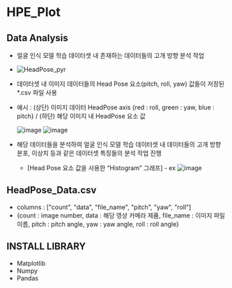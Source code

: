 # HPE_Plot



## Data Analysis
- 얼굴 인식 모델 학습 데이터셋 내 존재하는 데이터들의 고개 방향 분석 작업
- 
   ![HeadPose_pyr](https://github.com/Movon-Algorithm/HPE_Plot/assets/132313547/92726af7-1ddc-4f78-91cd-5b90b1bb59f7)
  
- 데이터셋 내 이미지 데이터들의 Head Pose 요소(pitch, roll, yaw) 값들이 저장된 *.csv 파일 사용
- 예시 : (상단) 이미지 데이터 HeadPose axis {red : roll, green : yaw, blue : pitch} / (하단) 해당 이미지 내 HeadPose 요소 값
  
  ![image](https://github.com/Movon-Algorithm/HPE_Plot/assets/132313547/953b3f66-8510-4032-abc8-b0fa88e2dd47)
  ![image](https://github.com/Movon-Algorithm/HPE_Plot/assets/132313547/68c585fd-23f6-4bf9-9ad0-fbae46435a52)



- 해당 데이터들을 분석하여 얼굴 인식 모델 학습 데이터셋 내 데이터들의 고개 방향 분포, 이상치 등과 같은 데이터셋 특징들의 분석 작업 진행
  + [Head Pose 요소 값을 사용한 “Histogram” 그래프] - ex
    ![image](https://github.com/Movon-Algorithm/HPE_Plot/assets/132313547/32eb05e8-8c2d-40bc-86c3-0117d337b760)



## HeadPose_Data.csv
- columns : ["count", "data", "file_name", "pitch", "yaw", "roll"]
- {count : image number, data : 해당 영상 카메라 제품, file_name : 이미지 파일 이름, pitch : pitch angle, yaw : yaw angle, roll : roll angle}




## INSTALL LIBRARY
- Matplotlib
- Numpy
- Pandas
